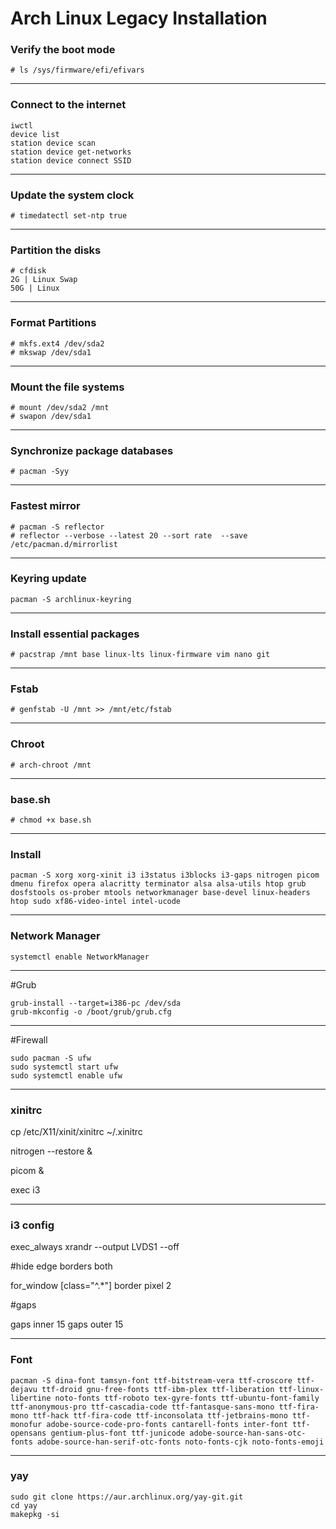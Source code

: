 # Arch Linux Legacy Installation

### Verify the boot mode
`# ls /sys/firmware/efi/efivars`

---

### Connect to the internet
```
iwctl
device list
station device scan
station device get-networks
station device connect SSID
```

---

### Update the system clock
`# timedatectl set-ntp true`

---

### Partition the disks
```
# cfdisk
2G | Linux Swap
50G | Linux
```

---

### Format Partitions
```
# mkfs.ext4 /dev/sda2
# mkswap /dev/sda1
```
---

### Mount the file systems
```
# mount /dev/sda2 /mnt
# swapon /dev/sda1
```
---

### Synchronize package databases
`# pacman -Syy`

---

### Fastest mirror
```
# pacman -S reflector
# reflector --verbose --latest 20 --sort rate  --save /etc/pacman.d/mirrorlist 
```

---

### Keyring update
`pacman -S archlinux-keyring`

---

### Install essential packages
`# pacstrap /mnt base linux-lts linux-firmware vim nano git`

---

### Fstab
`# genfstab -U /mnt >> /mnt/etc/fstab`

---

### Chroot
`# arch-chroot /mnt`

---

### base.sh
`# chmod +x base.sh`

---

### Install
`pacman -S xorg xorg-xinit i3 i3status i3blocks i3-gaps nitrogen picom dmenu firefox opera alacritty terminator alsa alsa-utils htop grub dosfstools os-prober mtools networkmanager base-devel linux-headers htop sudo xf86-video-intel intel-ucode
`

---

### Network Manager
`systemctl enable NetworkManager`

---

#Grub
```
grub-install --target=i386-pc /dev/sda
grub-mkconfig -o /boot/grub/grub.cfg
```

---

#Firewall
```
sudo pacman -S ufw
sudo systemctl start ufw
sudo systemctl enable ufw
```

---

### xinitrc 

cp /etc/X11/xinit/xinitrc ~/.xinitrc

nitrogen --restore &

picom & 

exec i3


---

### i3 config

exec_always xrandr --output LVDS1 --off

#hide edge borders both

for_window [class="^.*"] border pixel 2

#gaps

gaps inner 15
gaps outer 15

---

### Font
```
pacman -S dina-font tamsyn-font ttf-bitstream-vera ttf-croscore ttf-dejavu ttf-droid gnu-free-fonts ttf-ibm-plex ttf-liberation ttf-linux-libertine noto-fonts ttf-roboto tex-gyre-fonts ttf-ubuntu-font-family ttf-anonymous-pro ttf-cascadia-code ttf-fantasque-sans-mono ttf-fira-mono ttf-hack ttf-fira-code ttf-inconsolata ttf-jetbrains-mono ttf-monofur adobe-source-code-pro-fonts cantarell-fonts inter-font ttf-opensans gentium-plus-font ttf-junicode adobe-source-han-sans-otc-fonts adobe-source-han-serif-otc-fonts noto-fonts-cjk noto-fonts-emoji
```

---

### yay
```
sudo git clone https://aur.archlinux.org/yay-git.git
cd yay
makepkg -si
```
